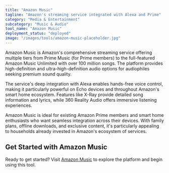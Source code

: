 ```yaml
---
title: "Amazon Music"
tagline: "Amazon's streaming service integrated with Alexa and Prime"
category: "Media & Entertainment"
subcategory: "Music & Audio"
tool_name: "Amazon Music"
deployment_status: "deployed"
image: "/images/tools/amazon-music-placeholder.jpg"
---
```

Amazon Music is Amazon's comprehensive streaming service offering multiple tiers from Prime Music (for Prime members) to the full-featured Amazon Music Unlimited with over 100 million songs. The platform provides high-definition and ultra-high-definition audio options for audiophiles seeking premium sound quality.

The service's deep integration with Alexa enables hands-free voice control, making it particularly powerful on Echo devices and throughout Amazon's smart home ecosystem. Features like X-Ray provide detailed song information and lyrics, while 360 Reality Audio offers immersive listening experiences.

Amazon Music is ideal for existing Amazon Prime members and smart home enthusiasts who want seamless integration across their devices. With family plans, offline downloads, and exclusive content, it's particularly appealing to households already invested in Amazon's ecosystem of services.
## Get Started with Amazon Music

Ready to get started? Visit [Amazon Music](https://amazonmusic.com) to explore the platform and begin using this tool.
